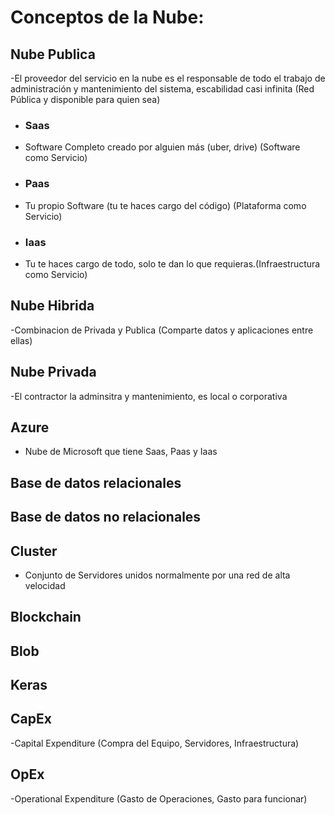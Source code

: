 # Conceptos de la Nube:

## **Nube Publica**
-El proveedor del servicio en la nube es el responsable de todo el trabajo de administración y mantenimiento del sistema, escabilidad casi infinita (Red Pública y disponible para quien sea)
- ### **Saas**
- Software Completo creado por alguien más (uber, drive) (Software como Servicio)
- ### **Paas**
- Tu propio Software (tu te haces cargo del código) (Plataforma como Servicio)
- ### **Iaas**
- Tu te haces cargo de todo, solo te dan lo que requieras.(Infraestructura como Servicio)
## **Nube Hibrida**
-Combinacion de Privada y Publica (Comparte datos y aplicaciones entre ellas)
## **Nube Privada**
-El contractor la adminsitra y mantenimiento, es local o corporativa
## **Azure**
- Nube de Microsoft que tiene Saas, Paas y Iaas

## **Base de datos relacionales**
## **Base de datos no relacionales**
## **Cluster**
- Conjunto de Servidores unidos normalmente por una red de alta velocidad
## **Blockchain**
## **Blob**
## **Keras**
## **CapEx**
-Capital Expenditure (Compra del Equipo, Servidores, Infraestructura)
## **OpEx**
-Operational Expenditure (Gasto de Operaciones, Gasto para funcionar)
